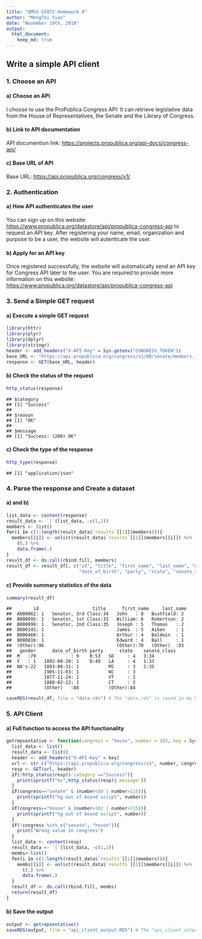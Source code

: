 ```yaml
---
title: "QMSS G5072 Homework 8"
author: "Mengfei Xiao"
date: "November 19th, 2018"
output: 
  html_document:
    keep_md: true
---
```




## Write a simple API client
### 1. Choose an API
#### a) Choose an API
I choose to use the ProPublica Congress API: It can retrieve legislative data from the House of Representatives, the Senate and the Library of Congress. 


#### b) Link to API documentation 
API documention link: https://projects.propublica.org/api-docs/congress-api/


#### c) Base URL of API
Base URL: https://api.propublica.org/congress/v1/




### 2. Authentication
#### a) How API authenticates the user
You can sign up on this website: https://www.propublica.org/datastore/api/propublica-congress-api to request an API key. After registering your name, email, organization and purpose to be a user, the website will autenticate the user.



#### b) Apply for an API key
Once registered successfully, the website will automatically send an API key for Congress API later to the user. You are required to provide more information on this website: https://www.propublica.org/datastore/api/propublica-congress-api




### 3. Send a Simple GET request
#### a) Execute a simple GET request

```r
library(httr)
library(plyr)
library(dplyr)
library(stringr)
header <- add_headers("X-API-Key" = Sys.getenv("CONGRESS_TOKEN"))
base_URL <- "https://api.propublica.org/congress/v1/80/senate/members.json"
response <- GET(base_URL, header)
```


#### b) Check the status of the request

```r
http_status(response)
```

```
## $category
## [1] "Success"
## 
## $reason
## [1] "OK"
## 
## $message
## [1] "Success: (200) OK"
```


#### c) Check the type of the response

```r
http_type(response)
```

```
## [1] "application/json"
```



### 4. Parse the response and Create a dataset
#### a) and b) 

```r
list_data <- content(response)
result_data <- `[`(list_data, -c(1,2))
members <- list()
for(i in c(1:length(result_data$`results`[[1]]$members))){
  members[[i]] <- unlist(result_data$`results`[[1]]$members[[i]]) %>% 
    t(.) %>% 
    data.frame(.)
}
result_df <- do.call(rbind.fill, members)
result_df <- result_df[, c("id", "title", "first_name", "last_name", "gender", 
                           "date_of_birth", "party", "state", "senate_class")]
```


#### c) Provide summary statistics of the data

```r
summary(result_df)
```

```
##        id                    title      first_name     last_name 
##  A000062: 1   Senator, 3rd Class:34   John   : 8   Bushfield: 2  
##  B000095: 1   Senator, 1st Class:33   William: 6   Robertson: 2  
##  B000099: 1   Senator, 2nd Class:35   Joseph : 5   Thomas   : 2  
##  B000145: 1                           James  : 5   Aiken    : 1  
##  B000460: 1                           Arthur : 4   Baldwin  : 1  
##  B000816: 1                           Edward : 4   Ball     : 1  
##  (Other):96                           (Other):70   (Other)  :93  
##   gender      date_of_birth party      state    senate_class
##  M   :79             : 9    R:53   SD     : 4   3:34        
##  F   : 1   1892-08-20: 1    D:49   LA     : 4   1:33        
##  NA's:22   1893-08-31: 1           MS     : 3   2:35        
##            1905-11-03: 1           NC     : 3               
##            1877-11-24: 1           VT     : 2               
##            1888-02-22: 1           CT     : 2               
##            (Other)   :88           (Other):84
```

```r
saveRDS(result_df, file = "data.rds") # The "data.rds" is saved in my hw08 file #
```



### 5. API Client
#### a) Full function to access the API functionality

```r
getrepsentative <- function(congress = "house", number = 102, key = Sys.getenv("CONGRESS_TOKEN")){
  list_data <- list()
  result_data <- list()
  header <- add_headers("X-API-Key" = key)
  url <- str_c("https://api.propublica.org/congress/v1", number, congress, "members.json", sep = "/")
  resp <- GET(url, header)
  if(!http_status(resp)$`category`=="Success"){
    print(sprintf("%s",http_status(resp)$`message`))
  }
  if(congress=="senate" & (number<80 | number>115)){
    print(sprintf("%g out of bound script", number))
  }
  if(congress=="house" & (number<102 | number>115)){
    print(sprintf("%g out of bound script", number))
  }
  if(!congress %in% c("senate", "house")){
    print("Wrong value in congress")
  }
  list_data <- content(resp)
  result_data <- `[`(list_data, -c(1,2))
  membs<-list()
  for(i in c(1:length(result_data$`results`[[1]]$members))){
    membs[[i]] <- unlist(result_data$`results`[[1]]$members[[i]]) %>% 
      t(.) %>% 
      data.frame(.)
  }
  result_df <- do.call(rbind.fill, membs)
  return(result_df)
}
```


#### b) Save the output

```r
output <- getrepsentative()
saveRDS(output, file = "api_client_output.RDS") # The "api_client_output.RDS" is saved in my hw08 file #
```

